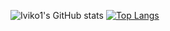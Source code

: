 ![Iviko1's GitHub stats](https://github-readme-stats.vercel.app/api?username=iviko1&show_icons=true&theme=radical)  [![Top Langs](https://github-readme-stats.vercel.app/api/top-langs/?username=iviko1&layout=compact&theme=radical)](https://github.com/anuraghazra/github-readme-stats)

